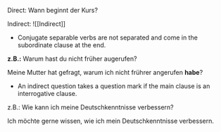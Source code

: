 Direct: Wann beginnt der Kurs? 

Indirect: 
![[Indirect]]

* Conjugate separable verbs are not separated and come in the subordinate clause at the end. 

**z.B.:** Warum hast du nicht früher augerufen? 

Meine Mutter hat gefragt, warum ich nicht frührer angerufen **habe**? 

* An indirect question takes a question mark if the main clause is an interrogative clause. 

z.B.: Wie kann ich meine Deutschkenntnisse verbessern? 

Ich möchte gerne wissen, wie ich mein Deutschkenntnisse verbessern. 